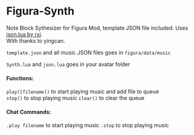 # Figura-Synth
Note Block Sythesizer for Figura Mod, template JSON file included. Uses [json.lua by rxi](https://github.com/rxi/json.lua).  
With thanks to yingcan.

```template.json``` and all music JSON files goes in ```figura/data/music```

```Synth.lua``` and ```json.lua``` goes in your avatar folder

#### Functions:  
```play([filename])``` to start playing music and add file to queue  
```stop()``` to stop playing music
```clear()``` to clear the queue  

#### Chat Commands:
```.play filename``` to start playing music
```.stop``` to stop playing music
